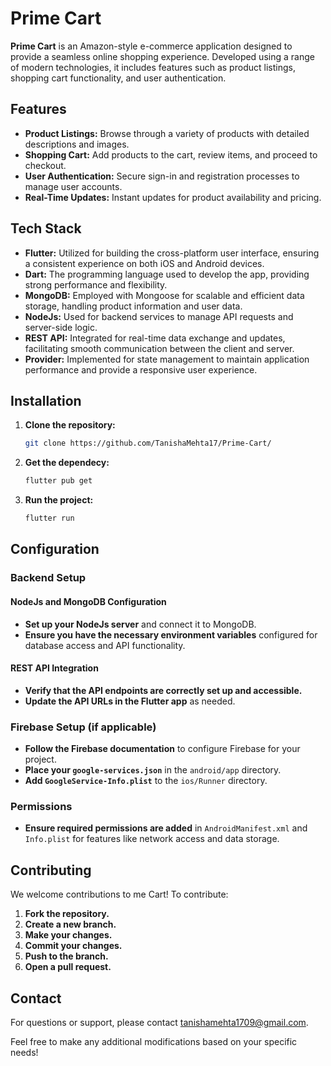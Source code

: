 # Prime Cart

**Prime Cart** is an Amazon-style e-commerce application designed to provide a seamless online shopping experience. Developed using a range of modern technologies, it includes features such as product listings, shopping cart functionality, and user authentication.

## Features

- **Product Listings:** Browse through a variety of products with detailed descriptions and images.
- **Shopping Cart:** Add products to the cart, review items, and proceed to checkout.
- **User Authentication:** Secure sign-in and registration processes to manage user accounts.
- **Real-Time Updates:** Instant updates for product availability and pricing.

## Tech Stack

- **Flutter:** Utilized for building the cross-platform user interface, ensuring a consistent experience on both iOS and Android devices.
- **Dart:** The programming language used to develop the app, providing strong performance and flexibility.
- **MongoDB:** Employed with Mongoose for scalable and efficient data storage, handling product information and user data.
- **NodeJs:** Used for backend services to manage API requests and server-side logic.
- **REST API:** Integrated for real-time data exchange and updates, facilitating smooth communication between the client and server.
- **Provider:** Implemented for state management to maintain application performance and provide a responsive user experience.
 ## Installation 
1. **Clone the repository:**
   ```bash
   git clone https://github.com/TanishaMehta17/Prime-Cart/
2. **Get the dependecy:**
   ```bash
   flutter pub get
   
3. **Run the project:**
   ```bash
   flutter run

## Configuration

### Backend Setup

#### NodeJs and MongoDB Configuration

- **Set up your NodeJs server** and connect it to MongoDB.
- **Ensure you have the necessary environment variables** configured for database access and API functionality.

#### REST API Integration

- **Verify that the API endpoints are correctly set up and accessible.**
- **Update the API URLs in the Flutter app** as needed.

### Firebase Setup (if applicable)

- **Follow the Firebase documentation** to configure Firebase for your project.
- **Place your `google-services.json`** in the `android/app` directory.
- **Add `GoogleService-Info.plist`** to the `ios/Runner` directory.

### Permissions

- **Ensure required permissions are added** in `AndroidManifest.xml` and `Info.plist` for features like network access and data storage.

## Contributing

We welcome contributions to me Cart! To contribute:

1. **Fork the repository.**
2. **Create a new branch.**
3. **Make your changes.**
4. **Commit your changes.**
5. **Push to the branch.**
6. **Open a pull request.**

## Contact

For questions or support, please contact [tanishamehta1709@gmail.com](mailto:tanishamehta1709@gmail.com).

Feel free to make any additional modifications based on your specific needs!


